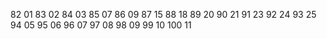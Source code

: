 82 01
83 02
84 03
85 07
86 09
87 15
88 18
89 20
90 21
91 23
92 24
93 25
94 05
95 06
96 07
97 08
98 09
99 10
100 11
